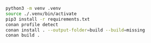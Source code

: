 


``` bash
python3 -m venv .venv
source ./.venv/bin/activate
pip3 install -r requirements.txt
conan profile detect
conan install . --output-folder=build --build=missing
conan build .


```
<!-- cd build -->
<!-- cmake .. -->
<!-- cmake .. -DCMAKE_TOOLCHAIN_FILE=conan_toolchain.cmake -DCMAKE_BUILD_TYPE=Release -->
<!-- cmake --build . -->
<!-- cd .. -->
